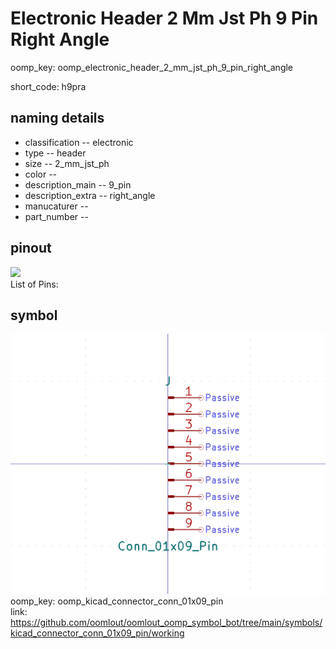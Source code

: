 # Electronic Header 2 Mm Jst Ph 9 Pin Right Angle
oomp_key: oomp_electronic_header_2_mm_jst_ph_9_pin_right_angle  

short_code: h9pra
## naming details
* classification -- electronic
* type -- header
* size -- 2_mm_jst_ph
* color -- 
* description_main -- 9_pin
* description_extra -- right_angle
* manucaturer -- 
* part_number -- 
## pinout
![](working_pinout_600.png)  
List of Pins:



## symbol

![](symbol/0/working/working_600.png)  
oomp_key: oomp_kicad_connector_conn_01x09_pin  
link: https://github.com/oomlout/oomlout_oomp_symbol_bot/tree/main/symbols/kicad_connector_conn_01x09_pin/working  

